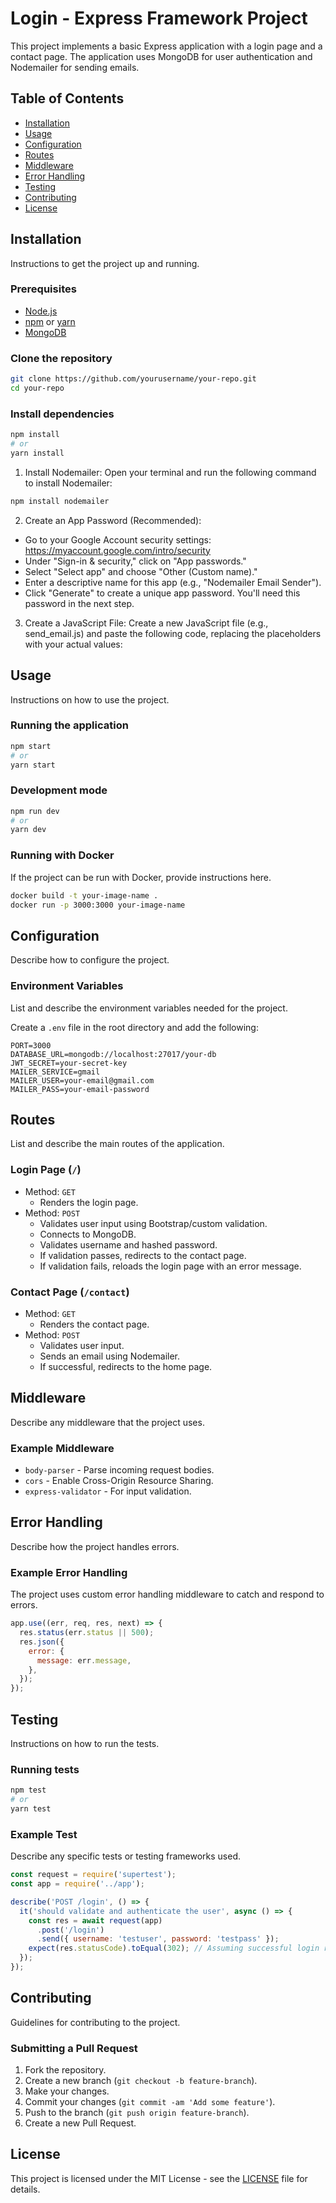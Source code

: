 # Login - Express Framework Project

This project implements a basic Express application with a login page and a contact page. The application uses MongoDB for user authentication and Nodemailer for sending emails.

## Table of Contents

- [Installation](#installation)
- [Usage](#usage)
- [Configuration](#configuration)
- [Routes](#routes)
- [Middleware](#middleware)
- [Error Handling](#error-handling)
- [Testing](#testing)
- [Contributing](#contributing)
- [License](#license)

## Installation

Instructions to get the project up and running.

### Prerequisites

- [Node.js](https://nodejs.org/)
- [npm](https://www.npmjs.com/) or [yarn](https://yarnpkg.com/)
- [MongoDB](https://www.mongodb.com/)

### Clone the repository

```bash
git clone https://github.com/yourusername/your-repo.git
cd your-repo
```

### Install dependencies

```bash
npm install
# or
yarn install
```

1. Install Nodemailer:
Open your terminal and run the following command to install Nodemailer:
  ```bash
  npm install nodemailer
```
2. Create an App Password (Recommended):
  - Go to your Google Account security settings: https://myaccount.google.com/intro/security
  - Under "Sign-in & security," click on "App passwords."
  - Select "Select app" and choose "Other (Custom name)."
  - Enter a descriptive name for this app (e.g., "Nodemailer Email Sender").
  - Click "Generate" to create a unique app password. You'll need this password in the next step.

3. Create a JavaScript File:
    Create a new JavaScript file (e.g., send_email.js) and paste the following code, replacing the placeholders with your actual values:

## Usage

Instructions on how to use the project.

### Running the application

```bash
npm start
# or
yarn start
```

### Development mode

```bash
npm run dev
# or
yarn dev
```

### Running with Docker

If the project can be run with Docker, provide instructions here.

```bash
docker build -t your-image-name .
docker run -p 3000:3000 your-image-name
```

## Configuration

Describe how to configure the project.

### Environment Variables

List and describe the environment variables needed for the project.

Create a `.env` file in the root directory and add the following:

```env
PORT=3000
DATABASE_URL=mongodb://localhost:27017/your-db
JWT_SECRET=your-secret-key
MAILER_SERVICE=gmail
MAILER_USER=your-email@gmail.com
MAILER_PASS=your-email-password
```

## Routes

List and describe the main routes of the application.

### Login Page (`/`)

- Method: `GET`
  - Renders the login page.
- Method: `POST`
  - Validates user input using Bootstrap/custom validation.
  - Connects to MongoDB.
  - Validates username and hashed password.
  - If validation passes, redirects to the contact page.
  - If validation fails, reloads the login page with an error message.

### Contact Page (`/contact`)

- Method: `GET`
  - Renders the contact page.
- Method: `POST`
  - Validates user input.
  - Sends an email using Nodemailer.
  - If successful, redirects to the home page.

## Middleware

Describe any middleware that the project uses.

### Example Middleware

- `body-parser` - Parse incoming request bodies.
- `cors` - Enable Cross-Origin Resource Sharing.
- `express-validator` - For input validation.

## Error Handling

Describe how the project handles errors.

### Example Error Handling

The project uses custom error handling middleware to catch and respond to errors.

```javascript
app.use((err, req, res, next) => {
  res.status(err.status || 500);
  res.json({
    error: {
      message: err.message,
    },
  });
});
```

## Testing

Instructions on how to run the tests.

### Running tests

```bash
npm test
# or
yarn test
```

### Example Test

Describe any specific tests or testing frameworks used.

```javascript
const request = require('supertest');
const app = require('../app');

describe('POST /login', () => {
  it('should validate and authenticate the user', async () => {
    const res = await request(app)
      .post('/login')
      .send({ username: 'testuser', password: 'testpass' });
    expect(res.statusCode).toEqual(302); // Assuming successful login redirects to /contact
  });
});
```

## Contributing

Guidelines for contributing to the project.

### Submitting a Pull Request

1. Fork the repository.
2. Create a new branch (`git checkout -b feature-branch`).
3. Make your changes.
4. Commit your changes (`git commit -am 'Add some feature'`).
5. Push to the branch (`git push origin feature-branch`).
6. Create a new Pull Request.

## License

This project is licensed under the MIT License - see the [LICENSE](LICENSE) file for details.
